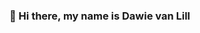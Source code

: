 ### 👋 Hi there, my name is Dawie van Lill 

<!--
**DawievLill/DawievLill** is a ✨ _special_ ✨ repository because its `README.md` (this file) appears on your GitHub profile.

Here is a list of things that I am working on / interested in

- 🔭 I’m currently working on wealth inequality in the context of heterogenous agent models 
- 🌱 I’m currently learning too many things to list at this point 
- 👯 I’m looking to collaborate on estimation and solution methods for DSGE models in `Julia`
- 🤔 I’m looking for help with deep learning in macroeconomics
- 📫 How to reach me: dvanlill@sun.ac.za
- ⚡ Fun fact: You pronounce my name Dah-Vee
